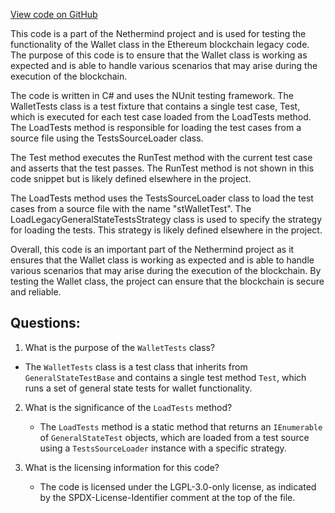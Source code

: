 [View code on GitHub](https://github.com/NethermindEth/nethermind/src/Nethermind/Ethereum.Blockchain.Legacy.Test/WalletTests.cs)

This code is a part of the Nethermind project and is used for testing the functionality of the Wallet class in the Ethereum blockchain legacy code. The purpose of this code is to ensure that the Wallet class is working as expected and is able to handle various scenarios that may arise during the execution of the blockchain.

The code is written in C# and uses the NUnit testing framework. The WalletTests class is a test fixture that contains a single test case, Test, which is executed for each test case loaded from the LoadTests method. The LoadTests method is responsible for loading the test cases from a source file using the TestsSourceLoader class.

The Test method executes the RunTest method with the current test case and asserts that the test passes. The RunTest method is not shown in this code snippet but is likely defined elsewhere in the project.

The LoadTests method uses the TestsSourceLoader class to load the test cases from a source file with the name "stWalletTest". The LoadLegacyGeneralStateTestsStrategy class is used to specify the strategy for loading the tests. This strategy is likely defined elsewhere in the project.

Overall, this code is an important part of the Nethermind project as it ensures that the Wallet class is working as expected and is able to handle various scenarios that may arise during the execution of the blockchain. By testing the Wallet class, the project can ensure that the blockchain is secure and reliable.
## Questions: 
 1. What is the purpose of the `WalletTests` class?
   - The `WalletTests` class is a test class that inherits from `GeneralStateTestBase` and contains a single test method `Test`, which runs a set of general state tests for wallet functionality.

2. What is the significance of the `LoadTests` method?
   - The `LoadTests` method is a static method that returns an `IEnumerable` of `GeneralStateTest` objects, which are loaded from a test source using a `TestsSourceLoader` instance with a specific strategy.

3. What is the licensing information for this code?
   - The code is licensed under the LGPL-3.0-only license, as indicated by the SPDX-License-Identifier comment at the top of the file.